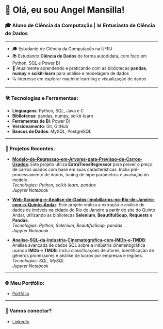 # 👋 Olá, eu sou Angel Mansilla!

### 🎓 Aluno de Ciência da Computação | 📊 Entusiasta de Ciência de Dados

---

- 🎓 Estudante de Ciência da Computação na UFRJ
- 📚 Estudando **Ciência de Dados** de forma autodidata, com foco em Python, SQL e Power BI
- 🧠 Atualmente aprendendo e praticando com as bibliotecas **pandas**, **numpy** e **scikit-learn** para análise e modelagem de dados
- 🔍 Interesse em explorar machine learning e visualização de dados

---

### 🛠️ Tecnologias e Ferramentas:

- **Linguagens**: Python, SQL, Java e C
- **Bibliotecas**: pandas, numpy, scikit-learn
- **Ferramentas de BI**: Power BI
- **Versionamento**: Git, GitHub
- **Bancos de Dados**: MySQL, PostgreSQL

---

### 🌱 Projetos Recentes:

- **[Modelo-de-Regressao-em-Arvores-para-Previsao-de-Carros-Usados](#)**: Este projeto utiliza **ExtraTreesRegressor** para prever o preço de carros usados com base em suas características. Inclui pré-processamento de dados, tuning de hiperparâmetros e avaliação do modelo.  
  *Tecnologias: Python, scikit-learn, pandas*  
  *Jupyter Notebook*

- **[Web-Scraping-e-Analise-de-Dados-Imobiliarios-no-Rio-de-Janeiro-com-o-Quinto-Andar](#)**: Este projeto realiza a extração e análise de dados de imóveis na cidade do Rio de Janeiro a partir do site do Quinto Andar, utilizando as bibliotecas **Selenium**, **BeautifulSoup**, **Requests** e **Pandas**.  
  *Tecnologias: Python, Selenium, BeautifulSoup, pandas*  
  *Jupyter Notebook*

- **[Analise-SQL-da-Industria-Cinematografica-com-IMDb-e-TMDB](#)**: Análise avançada de dados SQL sobre a indústria cinematográfica usando **IMDb** e **TMDB**. Inclui classificações de atores, identificação de gêneros promissores e análise de lucros por empresas e regiões.  
  *Tecnologias: SQL, MySQL*  
  *Jupyter Notebook*

---

### 🌐 Meu Portfólio:
- [Portfólio](https://angejesufern.wixsite.com/angel-mansilla)

---

### 🤝 Vamos conectar?

- [LinkedIn](https://www.linkedin.com/in/angel-mansilla-895001268/)
